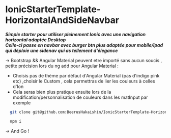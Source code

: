 # IonicStarterTemplate-HorizontalAndSideNavbar

___Simple starter pour utiliser pleinement Ionic avec une navigation horizontal adaptée Desktop
<br>
Celle-ci passe en navbar avec burger btn plus adaptée pour mobile/Ipad qui déploie une sidenav qui as tellement d'élegance___
<br>

-> Bootstrap && Angular Material peuvent etre importé sans aucun soucis , petite précision lors du ng add pour Angular Material : 
<ul>
  <li>Choisis pas de thème par défaut d'Angular Material (pas d'indigo pink etc) ,choisir le Custom , cela permettras de lier les couleurs à celles d'Ion</li>
  <li>Cela seras bien plus pratique ensuite lors de la modification/personnalisation de couleurs dans les matInput par exemple</li>
</ul>

```sh
  git clone git@github.com:BeerusHakaishin/IonicStarterTemplate-HorizontalAndSideNavbar.git
  ```
```sh
  npm i
  ```
-> And Go !

